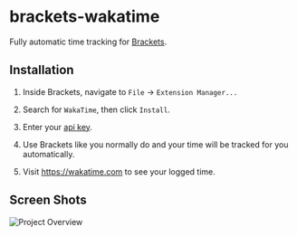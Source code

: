 brackets-wakatime
=================

Fully automatic time tracking for [Brackets](http://brackets.io/).

Installation
------------

1. Inside Brackets, navigate to `File` -> `Extension Manager...`

2. Search for `WakaTime`, then click `Install`.

3. Enter your [api key](https://wakatime.com/settings#apikey).

4. Use Brackets like you normally do and your time will be tracked for you automatically.

5. Visit https://wakatime.com to see your logged time.

Screen Shots
------------

![Project Overview](https://wakatime.com/static/img/ScreenShots/ScreenShot-2014-10-29.png)
